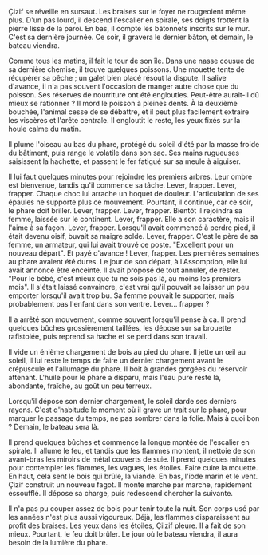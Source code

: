 Çizif se réveille en sursaut. Les braises sur le foyer ne rougeoient même plus.
D'un pas lourd, il descend l'escalier en spirale, ses doigts frottent la pierre lisse de la paroi.
En bas, il compte les bâtonnets inscrits sur le mur. C'est sa dernière journée.
Ce soir, il gravera le dernier bâton, et demain, le bateau viendra.

Comme tous les matins, il fait le tour de son île. Dans une nasse cousue de sa dernière chemise, il trouve quelques poissons. Une mouette tente de récupérer sa pêche ; un galet bien placé résout la dispute. Il salive d'avance, il n'a pas souvent l'occasion de manger autre chose que du poisson.
Ses réserves de nourriture ont été englouties. Peut-être aurait-il dû mieux se rationner ?
Il mord le poisson à pleines dents. À la deuxième bouchée, l'animal cesse de se débattre, et il peut plus facilement extraire les viscères et l'arête centrale.
Il engloutit le reste, les yeux fixés sur la houle calme du matin.

Il plume l'oiseau au bas du phare, protégé du soleil d'été par la masse froide du bâtiment, puis range le volatile dans son sac.
Ses mains rugueuses saisissent la hachette, et passent le fer fatigué sur sa meule à aiguiser.

Il lui faut quelques minutes pour rejoindre les premiers arbres. Leur ombre est bienvenue, tandis qu'il commence sa tâche.
Lever, frapper. Lever, frapper.
Chaque choc lui arrache un hoquet de douleur. L'articulation de ses épaules ne supporte plus ce mouvement.
Pourtant, il continue, car ce soir, le phare doit briller.
Lever, frapper. Lever, frapper.
Bientôt il rejoindra sa femme, laissée sur le continent.
Lever, frapper.
Elle a son caractère, mais il l'aime à sa façon.
Lever, frapper.
Lorsqu'il avait commencé à perdre pied, il était devenu oisif, buvait sa maigre solde.
Lever, frapper.
C'est le père de sa femme, un armateur, qui lui avait trouvé ce poste. "Excellent pour un nouveau départ". Et payé d'avance !
Lever, frapper.
Les premières semaines au phare avaient été dures.
Le jour de son départ, à l'Assomption, elle lui avait annoncé être enceinte. Il avait proposé de tout annuler, de rester. "Pour le bébé, c'est mieux que tu ne sois pas là, au moins les premiers mois". Il s'était laissé convaincre, c'est vrai qu'il pouvait se laisser un peu emporter lorsqu'il avait trop bu. Sa femme pouvait le supporter, mais probablement pas l'enfant dans son ventre.
Lever... frapper ?

Il a arrêté son mouvement, comme souvent lorsqu'il pense à ça.
Il prend quelques bûches grossièrement taillées, les dépose sur sa brouette rafistolée, puis reprend sa hache et se perd dans son travail.

Il vide un énième chargement de bois au pied du phare.
Il jette un œil au soleil, il lui reste le temps de faire un dernier chargement avant le crépuscule et l'allumage du phare.
Il boit à grandes gorgées du réservoir attenant. L'huile pour le phare a disparu, mais l'eau pure reste là, abondante, fraîche, au goût un peu terreux.

Lorsqu'il dépose son dernier chargement, le soleil darde ses derniers rayons. C'est d'habitude le moment où il grave un trait sur le phare, pour marquer le passage du temps, ne pas sombrer dans la folie. Mais à quoi bon ? Demain, le bateau sera là.

Il prend quelques bûches et commence la longue montée de l'escalier en spirale. Il allume le feu, et tandis que les flammes montent, il nettoie de son avant-bras les miroirs de métal couverts de suie.
Il prend quelques minutes pour contempler les flammes, les vagues, les étoiles. Faire cuire la mouette.
En haut, cela sent le bois qui brûle, la viande.
En bas, l'iode marin et le vent.
Çizif construit un nouveau fagot. Il monte marche par marche, rapidement essoufflé.
Il dépose sa charge, puis redescend chercher la suivante.

Il n'a pas pu couper assez de bois pour tenir toute la nuit. Son corps usé par les années n'est plus aussi vigoureux.
Déjà, les flammes disparaissent au profit des braises. Les yeux dans les étoiles, Çiizif pleure. Il a fait de son mieux.
Pourtant, le feu doit brûler.
Le jour où le bateau viendra, il aura besoin de la lumière du phare.
